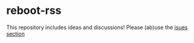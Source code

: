 reboot-rss
==========

This repository includes ideas and discussions! Please (ab)use the [isues section](https://github.com/Reboot-RSS/reboot-rss/issues)
